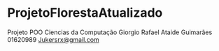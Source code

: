 # ProjetoFlorestaAtualizado
Projeto POO Ciencias da Computação
Giorgio Rafael Ataide Guimarães
01620989
Jukersrx@gmail.com
